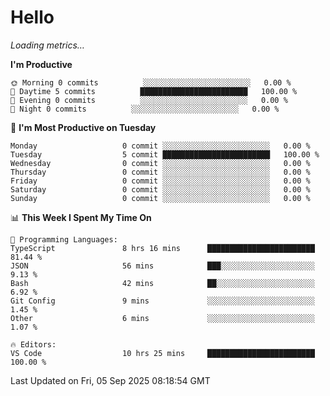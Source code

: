 # Hello

<!-- METRICS:START -->
<p><em>Loading metrics…</em></p>
<!-- METRICS:END -->

<!--START_SECTION:waka-->
**I'm Productive**

```text
🌞 Morning 0 commits          ░░░░░░░░░░░░░░░░░░░░░░░░   0.00 % 
🌆 Daytime 5 commits          ████████████████████████   100.00 % 
🌃 Evening 0 commits          ░░░░░░░░░░░░░░░░░░░░░░░░   0.00 % 
🌙 Night 0 commits          ░░░░░░░░░░░░░░░░░░░░░░░░   0.00 % 
```
📅 **I'm Most Productive on Tuesday**

```text
Monday                   0 commit ░░░░░░░░░░░░░░░░░░░░░░░░   0.00 % 
Tuesday                  5 commit ████████████████████████   100.00 % 
Wednesday                0 commit ░░░░░░░░░░░░░░░░░░░░░░░░   0.00 % 
Thursday                 0 commit ░░░░░░░░░░░░░░░░░░░░░░░░   0.00 % 
Friday                   0 commit ░░░░░░░░░░░░░░░░░░░░░░░░   0.00 % 
Saturday                 0 commit ░░░░░░░░░░░░░░░░░░░░░░░░   0.00 % 
Sunday                   0 commit ░░░░░░░░░░░░░░░░░░░░░░░░   0.00 % 
```

📊 **This Week I Spent My Time On**

```text
💬 Programming Languages: 
TypeScript               8 hrs 16 mins      ████████████████████████   81.44 % 
JSON                     56 mins            ███░░░░░░░░░░░░░░░░░░░░░   9.13 % 
Bash                     42 mins            ██░░░░░░░░░░░░░░░░░░░░░░   6.92 % 
Git Config               9 mins             ░░░░░░░░░░░░░░░░░░░░░░░░   1.45 % 
Other                    6 mins             ░░░░░░░░░░░░░░░░░░░░░░░░   1.07 % 

🔥 Editors: 
VS Code                  10 hrs 25 mins     ████████████████████████   100.00 % 
```

 Last Updated on Fri, 05 Sep 2025 08:18:54 GMT
<!--END_SECTION:waka-->
